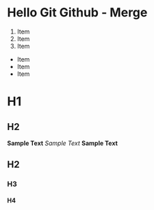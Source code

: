 # Hello Git Github - Merge
1. Item
2. Item
3. Item
* Item
* Item
* Item

# H1
## H2
**Sample Text**
_Sample Text_
__Sample Text__
## H2
### H3

#### H4